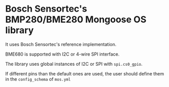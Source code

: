 # Bosch Sensortec's BMP280/BME280 Mongoose OS library

It uses Bosch Sensortec's reference implementation.

BME680 is supported with I2C or 4-wire SPI interface.

The library uses global instances of I2C or SPI with `spi.cs0_gpio`.

If different pins than the default ones are used, the user should define them in the `config_schema` of `mos.yml`
